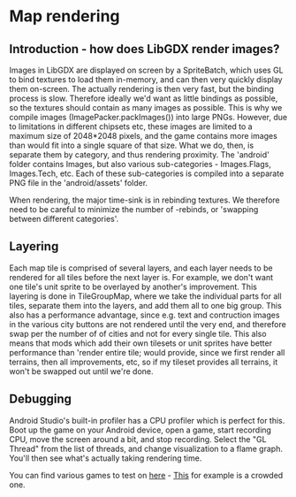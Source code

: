 # Map rendering

## Introduction - how does LibGDX render images?

Images in LibGDX are displayed on screen by a SpriteBatch, which uses GL to bind textures to load them in-memory, and can then very quickly display them on-screen.
The actually rendering is then very fast, but the binding process is slow.
Therefore ideally we'd want as little bindings as possible, so the textures should contain as many images as possible.
This is why we compile images (ImagePacker.packImages()) into large PNGs.
However, due to limitations in different chipsets etc, these images are limited to a maximum size of 2048*2048 pixels, and the game contains more images than would fit into a single square of that size.
What we do, then, is separate them by category, and thus rendering proximity.
The 'android' folder contains Images, but also various sub-categories - Images.Flags, Images.Tech, etc.
Each of these sub-categories is compiled into a separate PNG file in the 'android/assets' folder.

When rendering, the major time-sink is in rebinding textures. We therefore need to be careful to minimize the number of -rebinds, or 'swapping between different categories'.

## Layering

Each map tile is comprised of several layers, and each layer needs to be rendered for all tiles before the next layer is.
For example, we don't want one tile's unit sprite to be overlayed by another's improvement.
This layering is done in TileGroupMap, where we take the individual parts for all tiles, separate them into the layers, and add them all to one big group.
This also has a performance advantage, since e.g. text and contruction images in the various city buttons are not rendered until the very end, and therefore swap per the number of of cities and not for every single tile.
This also means that mods which add their own tilesets or unit sprites have better performance than 'render entire tile; would provide, since we first render all terrains, then all improvements, etc, 
so if my tileset provides all terrains, it won't be swapped out until we're done.

## Debugging

Android Studio's built-in profiler has a CPU profiler which is perfect for this.
Boot up the game on your Android device, open a game, start recording CPU, move the screen around a bit, and stop recording.
Select the "GL Thread" from the list of threads, and change visualization to a flame graph. You'll then see what's actually taking rendering time.

You can find various games to test on [here](https://github.com/yairm210/Unciv/issues?q=label%3A%22Contains+Saved+Game%22) - [This](https://github.com/yairm210/Unciv/issues/4840) for example is a crowded one.